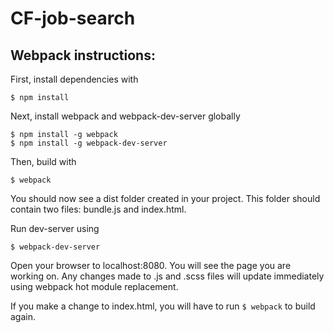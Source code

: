# CF-job-search

## Webpack instructions:

First, install dependencies with

    $ npm install

Next, install webpack and webpack-dev-server globally

    $ npm install -g webpack
    $ npm install -g webpack-dev-server

Then, build with

    $ webpack

You should now see a dist folder created in your project. This folder should contain two files: bundle.js and index.html.

Run dev-server using

    $ webpack-dev-server

Open your browser to localhost:8080. You will see the page you are working on. Any changes made to .js and .scss files will update immediately using webpack hot module replacement.

If you make a change to index.html, you will have to run `$ webpack` to build again.
